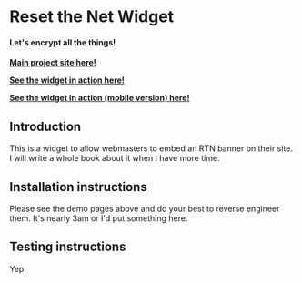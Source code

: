 Reset the Net Widget
=======================
#### Let's encrypt all the things!

[**Main project site here!**][1]

[**See the widget in action here!**][2]

[**See the widget in action (mobile version) here!**][3]


Introduction
------------
This is a widget to allow webmasters to embed an RTN banner on their site.
I will write a whole book about it when I have more time.


Installation instructions
-------------------------
Please see the demo pages above and do your best to reverse engineer them.
It's nearly 3am or I'd put something here.


Testing instructions
--------------------
Yep.




[1]: https://www.resetthenet.org
[2]: http://rubbingalcoholic.com/demos/rtn_widget/demo.html
[3]: http://rubbingalcoholic.com/demos/rtn_widget/demo_mobile.html
